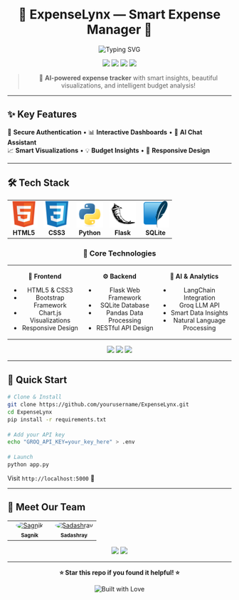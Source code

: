 <div align="center">

# 💸 ExpenseLynx — Smart Expense Manager 💸

<img src="https://readme-typing-svg.herokuapp.com?font=Fira+Code&size=22&duration=3000&pause=1000&color=6366F1&center=true&vCenter=true&width=500&lines=Track+Your+Expenses+Smartly;AI-Powered+Financial+Insights;Beautiful+%26+Intuitive+Interface" alt="Typing SVG" />

<p align="center">
  <img src="https://img.shields.io/badge/Flask-2.3-blue?logo=flask&logoColor=white&style=for-the-badge">
  <img src="https://img.shields.io/badge/Python-3.10+-blue?logo=python&logoColor=white&style=for-the-badge">
  <img src="https://img.shields.io/badge/License-MIT-green?style=for-the-badge">
  <img src="https://img.shields.io/badge/AI-LangChain%20+%20Groq-ff69b4?style=for-the-badge">
</p>

> 🚀 **AI-powered expense tracker** with smart insights, beautiful visualizations, and intelligent budget analysis!

</div>

---

## ✨ Key Features

🔐 **Secure Authentication** • 📊 **Interactive Dashboards** • 🤖 **AI Chat Assistant**  
📈 **Smart Visualizations** • 💡 **Budget Insights** • 📱 **Responsive Design**

---

## 🛠️ Tech Stack

<div align="center">

<table>
<tr>
<td align="center" width="20%">
<img src="https://raw.githubusercontent.com/devicons/devicon/master/icons/html5/html5-original.svg" width="60" height="60">
<br><b>HTML5</b>
</td>
<td align="center" width="20%">
<img src="https://raw.githubusercontent.com/devicons/devicon/master/icons/css3/css3-original.svg" width="60" height="60">
<br><b>CSS3</b>
</td>
<td align="center" width="20%">
<img src="https://raw.githubusercontent.com/devicons/devicon/master/icons/python/python-original.svg" width="60" height="60">
<br><b>Python</b>
</td>
<td align="center" width="20%">
<img src="https://raw.githubusercontent.com/devicons/devicon/master/icons/flask/flask-original.svg" width="60" height="60">
<br><b>Flask</b>
</td>
<td align="center" width="20%">
<img src="https://raw.githubusercontent.com/devicons/devicon/master/icons/sqlite/sqlite-original.svg" width="60" height="60">
<br><b>SQLite</b>
</td>
</tr>
</table>

### 🎯 **Core Technologies**

<table>
<tr>
<td width="33%" align="center">

**🎨 Frontend**
- HTML5 & CSS3
- Bootstrap Framework
- Chart.js Visualizations
- Responsive Design

</td>
<td width="33%" align="center">

**⚙️ Backend**
- Flask Web Framework
- SQLite Database
- Pandas Data Processing
- RESTful API Design

</td>
<td width="33%" align="center">

**🤖 AI & Analytics**
- LangChain Integration
- Groq LLM API
- Smart Data Insights
- Natural Language Processing

</td>
</tr>
</table>

<p>
<img src="https://img.shields.io/badge/Frontend-HTML5%20•%20CSS3%20•%20Bootstrap-orange?style=flat-square&logo=html5">
<img src="https://img.shields.io/badge/Backend-Flask%20•%20SQLite%20•%20Pandas-blue?style=flat-square&logo=flask">
<img src="https://img.shields.io/badge/AI-LangChain%20•%20Groq-purple?style=flat-square&logo=openai">
</p>

</div>

---

## 🚀 Quick Start

```bash
# Clone & Install
git clone https://github.com/yourusername/ExpenseLynx.git
cd ExpenseLynx
pip install -r requirements.txt

# Add your API key
echo "GROQ_API_KEY=your_key_here" > .env

# Launch
python app.py
```

Visit `http://localhost:5000` 🎉

---

## 👥 Meet Our Team

<div align="center">

<table>
<tr>
<td align="center" width="50%">
<a href="https://github.com/sagnik7081">
<img src="https://avatars.githubusercontent.com/u/108155574?v=4" width="120px;" alt="Sagnik" style="border-radius: 50%;"/><br />
<sub><b>Sagnik</b></sub><br />
</a>
</td>
<td align="center" width="50%">
<a href="https://github.com/Sadashrayr">
<img src="https://avatars.githubusercontent.com/u/121634032?v=4" width="120px;" alt="Sadashray" style="border-radius: 50%;"/><br />
<sub><b>Sadashray</b></sub><br />
</a>
</td>
</tr>
</table>

<p>
<img src="https://img.shields.io/badge/Team-2%20Developers-blue?style=flat-square&logo=github">
<img src="https://img.shields.io/badge/Contributions-Welcome-brightgreen?style=flat-square&logo=git">
</p>

</div>

---

<div align="center">

**⭐ Star this repo if you found it helpful! ⭐**

<img src="https://forthebadge.com/images/badges/built-with-love.svg" alt="Built with Love">

</div>
